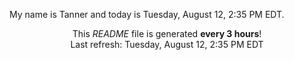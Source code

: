 My name is Tanner and today is Tuesday, August 12, 2:35 PM EDT.

<p align="center">This <i>README</i> file is generated <b>every 3 hours</b>!</br>Last refresh: Tuesday, August 12, 2:35 PM EDT<br /></p>
